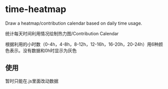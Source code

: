 # time-heatmap

Draw a heatmap/contribution calendar based on daily time usage.

统计每天时间利用情况绘制热力图/Contribution Calendar

根据利用的小时数（0-4h，4-8h，8-12h，12-16h，16-20h，20-24h）用6种颜色表示。没有数据和0h时显示为灰色

## 使用

暂时只能在.js里面改动数据
